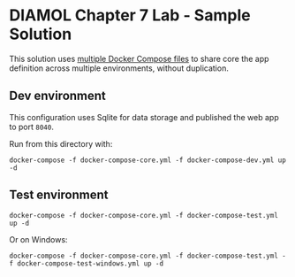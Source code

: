 # DIAMOL Chapter 7 Lab - Sample Solution

This solution uses [multiple Docker Compose files](https://docs.docker.com/compose/extends/) to share core the app definition across multiple environments, without duplication.

## Dev environment

This configuration uses Sqlite for data storage and published the web app to port `8040`.

Run from this directory with:

```
docker-compose -f docker-compose-core.yml -f docker-compose-dev.yml up -d
```

## Test environment


```
docker-compose -f docker-compose-core.yml -f docker-compose-test.yml up -d
```

Or on Windows:

```
docker-compose -f docker-compose-core.yml -f docker-compose-test.yml -f docker-compose-test-windows.yml up -d
```